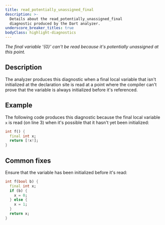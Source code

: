 ```yaml
---
title: read_potentially_unassigned_final
description: >-
  Details about the read_potentially_unassigned_final
  diagnostic produced by the Dart analyzer.
underscore_breaker_titles: true
bodyClass: highlight-diagnostics
---
```


_The final variable '{0}' can't be read because it's potentially unassigned at this point._

## Description

The analyzer produces this diagnostic when a final local variable that
isn't initialized at the declaration site is read at a point where the
compiler can't prove that the variable is always initialized before it's
referenced.

## Example

The following code produces this diagnostic because the final local
variable `x` is read (on line 3) when it's possible that it hasn't yet
been initialized:

```dart
int f() {
  final int x;
  return [!x!];
}
```

## Common fixes

Ensure that the variable has been initialized before it's read:

```dart
int f(bool b) {
  final int x;
  if (b) {
    x = 0;
  } else {
    x = 1;
  }
  return x;
}
```
